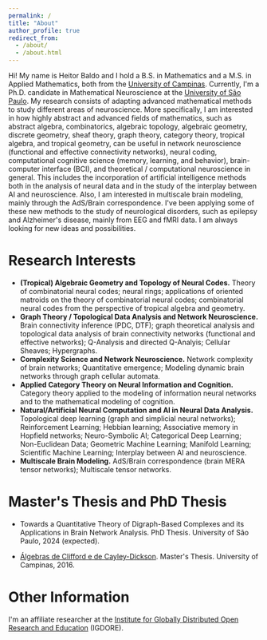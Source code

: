 ```yaml
---
permalink: /
title: "About"
author_profile: true
redirect_from: 
  - /about/
  - /about.html
---
```



Hi! My name is Heitor Baldo and I hold a B.S. in Mathematics and a M.S. in Applied Mathematics, both from the [University of Campinas](https://www.unicamp.br/en). Currently, I'm a Ph.D. candidate in Mathematical Neuroscience at the [University of São Paulo](https://www5.usp.br/). 
My research consists of adapting advanced mathematical methods to study different areas of neuroscience. More specifically, I am interested in how highly abstract and advanced fields of mathematics, such as abstract algebra, combinatorics, algebraic topology, algebraic geometry, discrete geometry, sheaf theory, graph theory, category theory, tropical algebra, and tropical geometry, can be useful in network neuroscience (functional and effective connectivity networks), neural coding, computational cognitive science (memory, learning, and behavior), brain-computer interface (BCI), and theoretical / computational neuroscience in general. This includes the incorporation of artificial intelligence methods both in the analysis of neural data and in the study of the interplay between AI and neuroscience. Also, I am interested in multiscale brain modeling, mainly through the AdS/Brain correspondence. I've been applying some of these new methods to the study of neurological disorders, such as epilepsy and Alzheimer's disease, mainly from EEG and fMRI data. I am always looking for new ideas and possibilities.

Research Interests
======

* **(Tropical) Algebraic Geometry and Topology of Neural Codes.** Theory of combinatorial neural codes; neural rings; applications of oriented matroids on the theory of combinatorial neural codes; combinatorial neural codes from the perspective of tropical algebra and geometry.
* **Graph Theory / Topological Data Analysis and Network Neuroscience.** Brain connectivity inference (PDC, DTF); graph theoretical analysis and topological data analysis of brain connectivity networks (functional and effective networks); Q-Analysis and directed Q-Analyis; Cellular Sheaves; Hypergraphs.
* **Complexity Science and Network Neuroscience.** Network complexity of brain networks; Quantitative emergence; Modeling dynamic brain networks through graph cellular automata.
* **Applied Category Theory on Neural Information and Cognition.** Category theory applied to the modeling of information neural networks and to the mathematical modeling of cognition.
* **Natural/Artificial Neural Computation and AI in Neural Data Analysis.** Topological deep learning (graph and simplicial neural networks); Reinforcement Learning; Hebbian learning; Associative memory in Hopfield networks; Neuro-Symbolic AI; Categorical Deep Learning; Non-Euclidean Data; Geometric Machine Learning; Manifold Learning; Scientific Machine Learning; Interplay between AI and neuroscience. 
* **Multiscale Brain Modeling.** AdS/Brain correspondence (brain MERA tensor networks); Multiscale tensor networks.


Master's Thesis and PhD Thesis
======

* Towards a Quantitative Theory of Digraph-Based Complexes and its Applications in Brain Network Analysis. PhD Thesis. University of São Paulo, 2024 (expected).

* [Álgebras de Clifford e de Cayley-Dickson](/files/BaldoHeitor_MP.pdf). Master's Thesis. University of Campinas, 2016.




Other Information
======
I'm an affiliate researcher at the [Institute for Globally Distributed Open Research and Education](https://igdore.org/) (IGDORE).
